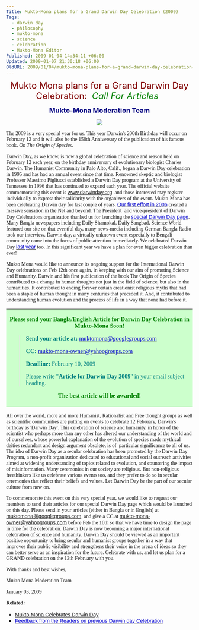 ```yaml
---
Title: Mukto-Mona plans for a Grand Darwin Day Celebration (2009)
Tags:
  - darwin day
  - philosophy
  - mukto-mona
  - science
  - celebration
  - Mukto-Mona Editor
Published: 2009-01-04 14:34:11 +06:00
Updated: 2009-01-07 21:30:18 +06:00
OldURL: 2009/01/04/mukto-mona-plans-for-a-grand-darwin-day-celebration-2009/
---
```


<p align="center" style="line-height: 200%"><font size="5" color="#800000">Mukto Mona plans for a Grand Darwin Day Celebration:
<em> </em></font><em><font size="5" color="#008000">Call For Articles <strong> </strong></font><strong><font size="5" color="#800000"> </font></strong></em>
<p align="center"><strong><font size="4" color="#000080">Mukto-Mona Moderation Team</font></strong></p>

<p align="center"><img src="https://www.humanistsofhouston.org/images/darwin-day-web2.jpg" /></p>

<font face="Verdana">The 2009 is a very special year for us. This year Darwin's 200th Birthday will occur on February 12 and it will also be the 150th Anniversary of the publication of his famous book, <em>On The Origin of Species</em>. </font>

<font face="Verdana">Darwin Day, as we know, is now a global celebration of science and reason held on  February 12 each year, on the birthday anniversary of evolutionary biologist Charles Darwin. The Humanist Community in Palo Alto, Calif., began a Darwin Day celebration in 1995 and has had an annual event since that time. Renowned skeptic and biologist  Professor Massimo Pigliucci established a Darwin Day program at the University of Tennessee in 1996 that has continued to expand each year. The official website commemorating this event is <a href="https://www.darwinday.org/"><font color="#0000cc" face="Arial">www.darwinday.org</font></a>  and those interested may register individually to express their solidarity with the organizers of the event. Mukto-Mona has been celebrating Darwin day for last couple of years. <a href="https://muktomona.com/Special_Event_/Darwin_day/index.htm"><font color="#0000cc" face="Arial">Our first effort in 2006</font></a> created a massive sensation in the Net and beyond. The President  and vice-president of Darwin Day Celebrations organization thanked us for launching the <a href="https://muktomona.com/Special_Event_/Darwin_day/index.htm"><font color="#0000cc" face="Arial">special Darwin Day page</font></a>. Many Bangla newspapers including Daily Shamokal, Daily Sangbad, Science World featured our site on that eventful day, many news-media including German Bangla Radio took our interview. Darwin day, a virtually unknown event especially to Bengali community came into the focus of public attention immediately. We celebrated Darwin Day <a href="https://muktomona.com/Special_Event_/Darwin_day/2007/"><font color="#0000cc" face="Arial">last year</font></a> too. In this significant year we have a plan for even bigger celebration than ever! </font>

<font face="Verdana">Mukto Mona would like to announce its ongoing support for the International Darwin Day celebrations on Feb 12th once again, in keeping with our aim of promoting Science and Humanity. Darwin and his first publication of the book The Origin of Species contributed to a change in human thoughts not just in the field of science, but also in the humanities. It contributed to ending forever certain creationist religious myths that had been a staple of human thought in many centuries that preceded it. And, it contributed to understanding human evolution and the process of life in a way that none had before it.  </font>
<table border="0" bgColor="#ccffcc" width="83%" cellPadding="5" cellSpacing="5" style="border-collapse: collapse">
<tr>
<td>
<p align="center"><strong><font color="#008000" face="Verdana">Please send your Bangla/English Article for Darwin Day Celebration in Mukto-Mona Soon! </font></strong></p>

<blockquote>
<p align="left"><font face="Times New Roman"><strong><font color="#008080">Send your article at:</font> </strong><a href="mailto:muktomona@googlegroups.com"><font color="#0000cc">muktomona@googlegroups.com</font></a></font></p>
<p align="left"><font face="Times New Roman"><font color="#008080"><strong>CC:</strong></font> <a href="mailto:mukto-mona-owner@yahoogroups.com"><font color="#0000cc">mukto-mona-owner@yahoogroups.com</font></a></font></p>
<p align="left"><font color="#008080" face="Times New Roman"><strong>Deadline: </strong>February 10, 2009</font></p>
<p align="left"><font color="#008080" face="Times New Roman">Please write "<strong>Article for Darwin Day 2009</strong>" in your email subject heading.</font></p>
</blockquote>
<p align="center"><strong><font color="#008000" face="Times New Roman">The best article will be awarded!</font></strong></p>
</td>
</tr>
</table>
<font face="Verdana">All over the world, more and more Humanist, Rationalist and Free thought groups as well as scientific communities are putting on events to celebrate 12 February, Darwin's birthday as 'Darwin Day'. This celebration of science and humanity, in honor of the scientist who perhaps more than any other has altered our understanding of the world and of ourselves, whose powerful explanation of the evolution of species made mythical deities redundant and design argument obsolete, is of  particular significance to all of us. The idea of Darwin Day as a secular celebration has been promoted by the Darwin Day Program, a non-profit organization dedicated to educational and social outreach activities aimed at widening understanding of topics related to evolution, and countering the impact of misinformation. Many ceremonies in our society are religious. But non-religious freethinkers like us celebrate various events too, and they prefer to do so in secular ceremonies that reflect their beliefs and values. Let Darwin Day be the part of our secular culture from now on. </font>

<font face="Verdana">To commemorate this event on this very special year, we would like to request our members to send their articles for our special Darwin Day page which would be launched on this day. Please send in your articles (either in Bangla or in English) at <a href="mailto:muktomona@googlegroups.com"><font color="#0000cc" face="Arial">muktomona@googlegroups.com</font></a>  and give a CC at <a href="mailto:mukto-mona-owner@yahoogroups.com"><font color="#0000cc" face="Arial">mukto-mona-owner@yahoogroups.com</font></a> before Feb the 10th so that we have time to design the page in time for the celebration. Darwin Day is now becoming a major international celebration of science and humanity. Darwin Day should be viewed as an important positive opportunity to bring secular and humanist groups together in a way that improves their public visibility and strengthens their voice in the arena of ideas so they can better serve as an inspiration for the future. Celebrate with us, and let us plan for a GRAND celebration on the 12th February with you. </font>

<font face="Verdana">With thanks and best wishes, </font>

<font face="Verdana">Mukto Mona Moderation Team </font>

<font face="Verdana">January 03, 2009</font>

<font face="Times New Roman"><strong>Related:</strong></font>
<ul>
	<li><font color="#0000cc" face="Arial"><a href="https://muktomona.com/Special_Event_/Darwin_day/index.htm">Mukto-Mona Celebrates Darwin Day</a></font></li>
	<li><font face="Times New Roman"><a href="https://muktomona.com/feedback6.htm"><font color="#0000cc" face="Arial">Feedback from the Readers on previous Darwin day Celebration</font></a> </font></li>
</ul>